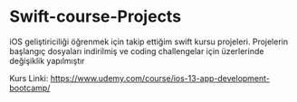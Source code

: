 # Swift-course-Projects


iOS geliştiriciliği öğrenmek için takip ettiğim swift kursu projeleri. Projelerin başlangıç dosyaları indirilmiş ve coding challengelar için üzerlerinde değişiklik 
yapılmıştır 

Kurs Linki: https://www.udemy.com/course/ios-13-app-development-bootcamp/

